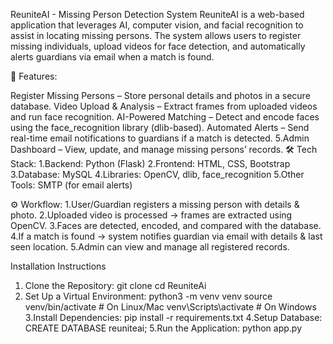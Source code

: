 ReuniteAI - Missing Person Detection System
ReuniteAI is a web-based application that leverages AI, computer vision, and facial recognition to assist in locating missing persons. The system allows users to register missing individuals, upload videos for face detection, and automatically alerts guardians via email when a match is found.

🚀 Features:

Register Missing Persons – Store personal details and photos in a secure database.
Video Upload & Analysis – Extract frames from uploaded videos and run face recognition.
AI-Powered Matching – Detect and encode faces using the face_recognition library (dlib-based).
Automated Alerts – Send real-time email notifications to guardians if a match is detected. 5.Admin Dashboard – View, update, and manage missing persons’ records.
🛠️ Tech Stack: 1.Backend: Python (Flask) 2.Frontend: HTML, CSS, Bootstrap 3.Database: MySQL 4.Libraries: OpenCV, dlib, face_recognition 5.Other Tools: SMTP (for email alerts)

⚙️ Workflow: 1.User/Guardian registers a missing person with details & photo. 2.Uploaded video is processed → frames are extracted using OpenCV. 3.Faces are detected, encoded, and compared with the database. 4.If a match is found → system notifies guardian via email with details & last seen location. 5.Admin can view and manage all registered records.

Installation Instructions
1. Clone the Repository:
git clone
cd ReuniteAi
2. Set Up a Virtual Environment:
python3 -m venv venv
source venv/bin/activate   # On Linux/Mac
venv\Scripts\activate      # On Windows
3.Install Dependencies:
pip install -r requirements.txt
4.Setup Database:
CREATE DATABASE reuniteai;
5.Run the Application:
python app.py
